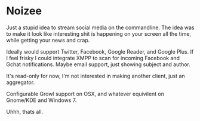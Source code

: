 Noizee
======

Just a stupid idea to stream social media on the commandline. The idea was to make it look like interesting shit is happening on your screen all the time, while getting your news and crap.

Ideally would support Twitter, Facebook, Google Reader, and Google Plus.
If I feel frisky I could integrate XMPP to scan for incoming Facebook and Gchat notifications.
Maybe email support, just showing subject and author.

It's read-only for now, I'm not interested in making another client, just an aggregator.

Configurable Growl support on OSX, and whatever equivilent on Gnome/KDE and Windows 7.

Uhhh, thats all.


